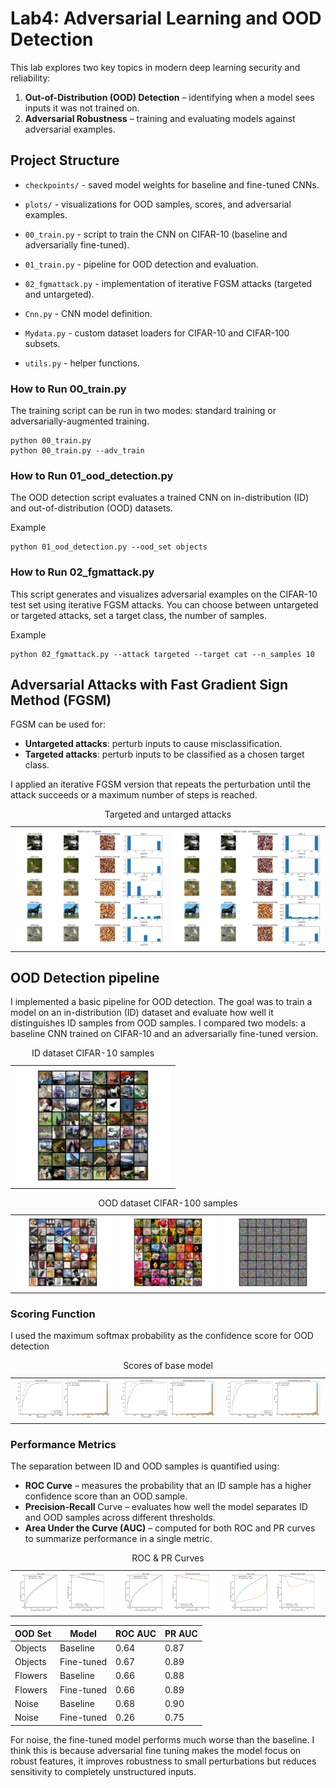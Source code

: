 # Lab4: Adversarial Learning and OOD Detection
This lab explores two key topics in modern deep learning security and reliability:

1. **Out-of-Distribution (OOD) Detection** – identifying when a model sees inputs it was not trained on.
2. **Adversarial Robustness** – training and evaluating models against adversarial examples.


## Project Structure
- `checkpoints/` - saved model weights for baseline and fine-tuned CNNs.

- `plots/` - visualizations for OOD samples, scores, and adversarial examples.

- `00_train.py` - script to train the CNN on CIFAR-10 (baseline and adversarially fine-tuned).

- `01_train.py` - pipeline for OOD detection and evaluation.

- `02_fgmattack.py` - implementation of iterative FGSM attacks (targeted and untargeted).

- `Cnn.py` - CNN model definition.

- `Mydata.py` - custom dataset loaders for CIFAR-10 and CIFAR-100 subsets.

- `utils.py` - helper functions.

### How to Run 00_train.py

The training script can be run in two modes: standard training or adversarially-augmented training.
```
python 00_train.py
python 00_train.py --adv_train
```
 
### How to Run 01_ood_detection.py

The OOD detection script evaluates a trained CNN on in-distribution (ID) and out-of-distribution (OOD) datasets.

Example
```
python 01_ood_detection.py --ood_set objects
```


### How to Run 02_fgmattack.py

This script generates and visualizes adversarial examples on the CIFAR-10 test set using iterative FGSM attacks. 
You can choose between untargeted or targeted attacks, set a target class, the number of samples.

Example 
``` 
python 02_fgmattack.py --attack targeted --target cat --n_samples 10
```

## Adversarial Attacks with Fast Gradient Sign Method (FGSM)

FGSM can be used for:

- **Untargeted attacks**: perturb inputs to cause misclassification.
- **Targeted attacks**: perturb inputs to be classified as a chosen target class.

I applied an iterative FGSM version that repeats the perturbation until the attack succeeds or a maximum number of steps is reached.


<table>
  <caption>Targeted and untarged attacks
  <tr>
    <td><img src="plots/adversarial//targeted.png" width="500"  ></td>
    <td><img src="plots/adversarial/untargeted.png" width="500" ></td>
  </tr>
</table>



## OOD Detection pipeline 
I implemented a basic pipeline for OOD detection.
The goal was to train a model on an in-distribution (ID) dataset and evaluate how well it distinguishes ID samples from OOD samples. I compared two models: a baseline CNN trained on CIFAR-10 and an adversarially fine-tuned version.

<table>
  <caption> ID dataset CIFAR-10  samples
  <tr>
    <td><img src="plots/id_samples.png" width="250"> </td>
  </tr>
</table>


<table>
  <caption> OOD dataset CIFAR-100  samples
  <tr>
    <td><img src="plots/objects/ood_samples_objects.png" ></td>
    <td><img src="plots/flowers/ood_samples_flowers.png" ></td>
    <td><img src="plots/noise/ood_samples_noise.png" ></td>
  </tr>
</table>


  ### Scoring Function
  I used the maximum softmax probability as the confidence score for OOD detection


<table>
  <caption> Scores of base model
  <tr>
    <td><img src="plots/objects/scores_max_softmax_objects.png" ></td>
    <td><img src="plots/flowers/scores_max_softmax_flowers.png" ></td>
    <td><img src="plots/noise/scores_max_softmax_noise.png" ></td>
  </tr>
</table>


  ### Performance Metrics
  The separation between ID and OOD samples is quantified using:

  - **ROC Curve** – measures the probability that an ID sample has a higher confidence score than an OOD sample.
  - **Precision-Recall** Curve – evaluates how well the model separates ID and OOD samples across different thresholds.
  - **Area Under the Curve (AUC)** – computed for both ROC and PR curves to summarize performance in a single metric.


<table>
  <caption> ROC & PR Curves
  <tr>
    <td><img src="plots/objects/roc_pr_max_softmax_compare.png" ></td>
    <td><img src="plots/flowers/roc_pr_max_softmax_compare.png" ></td>
    <td><img src="plots/noise/roc_pr_max_softmax_compare.png" ></td>
  </tr>
</table>


  | OOD Set | Model      | ROC AUC | PR AUC |
  | ------- | ---------- | ------- | ------ |
  | Objects | Baseline   | 0.64    |  0.87 |
  | Objects | Fine-tuned | 0.67    |  0.89  |
  | Flowers | Baseline   | 0.66    |  0.88 |
  | Flowers | Fine-tuned | 0.66    |  0.89 |
  | Noise   | Baseline   | 0.68    | 0.90 |
  | Noise   | Fine-tuned | 0.26    | 0.75 |


  For noise, the fine-tuned model performs much worse than the baseline.
  I think this is because adversarial fine tuning makes the model focus on robust features, it improves robustness to small perturbations but reduces sensitivity to completely unstructured inputs.

